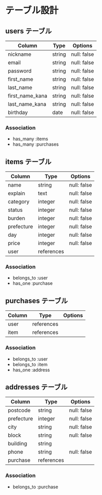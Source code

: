 # テーブル設計

## users テーブル

| Column          | Type   | Options     |
| --------------- | ------ | ----------- |
| nickname        | string | null: false |
| email           | string | null: false |
| password        | string | null: false |
| first_name      | string | null: false |
| last_name       | string | null: false |
| first_name_kana | string | null: false |
| last_name_kana  | string | null: false |
| birthday        | date   | null: false |

### Association

- has_many :items
- has_many :purchases

## items テーブル

| Column     | Type       | Options     |
| ---------- | ---------- | ----------- |
| name       | string     | null: false |
| explain    | text       | null: false |
| category   | integer    | null: false |
| status     | integer    | null: false |
| burden     | integer    | null: false |
| prefecture | integer    | null: false |
| day        | integer    | null: false |
| price      | integer    | null: false |
| user       | references |             |

### Association

- belongs_to :user
- has_one :purchase

## purchases テーブル

| Column | Type       | Options     |
| ------ | ---------- | ----------- |
| user   | references |             |
| item   | references |             |

### Association

- belongs_to :user
- belongs_to :item
- has_one :address

## addresses テーブル

| Column     | Type       | Options     |
| ---------- | ---------- | ----------- |
| postcode   | string     | null: false |
| prefecture | integer    | null: false |
| city       | string     | null: false |
| block      | string     | null: false |
| building   | string     |             |
| phone      | string     | null: false |
| purchase   | references |             |

### Association

- belongs_to :purchase
